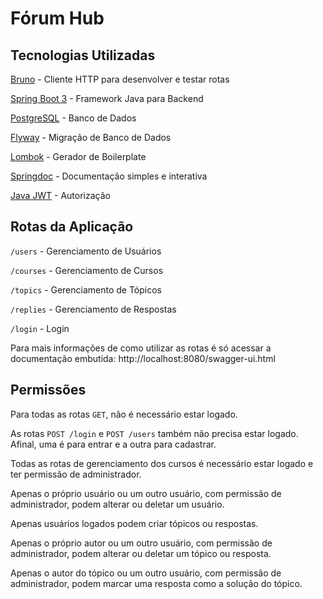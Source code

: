# Fórum Hub

## Tecnologias Utilizadas

[Bruno](https://www.usebruno.com/) - Cliente HTTP para desenvolver e testar rotas

[Spring Boot 3](https://start.spring.io/) - Framework Java para Backend

[PostgreSQL](https://www.postgresql.org/) - Banco de Dados

[Flyway](https://flywaydb.org/) - Migração de Banco de Dados

[Lombok](https://projectlombok.org/) - Gerador de Boilerplate

[Springdoc](https://springdoc.org) - Documentação simples e interativa

[Java JWT](https://github.com/auth0/java-jwt) - Autorização

## Rotas da Aplicação
`/users` - Gerenciamento de Usuários

`/courses` - Gerenciamento de Cursos

`/topics` - Gerenciamento de Tópicos

`/replies` - Gerenciamento de Respostas

`/login` - Login

Para mais informações de como utilizar as rotas é só acessar a documentação embutida: http://localhost:8080/swagger-ui.html

## Permissões

Para todas as rotas `GET`, não é necessário estar logado.

As rotas `POST /login` e `POST /users` também não precisa estar logado. Afinal, uma é para entrar e a outra para cadastrar.

Todas as rotas de gerenciamento dos cursos é necessário estar logado e ter permissão de administrador.

Apenas o próprio usuário ou um outro usuário, com permissão de administrador, podem alterar ou deletar um usuário.

Apenas usuários logados podem criar tópicos ou respostas.

Apenas o próprio autor ou um outro usuário, com permissão de administrador, podem alterar ou deletar um tópico ou resposta.

Apenas o autor do tópico ou um outro usuário, com permissão de administrador, podem marcar uma resposta como a solução do tópico.